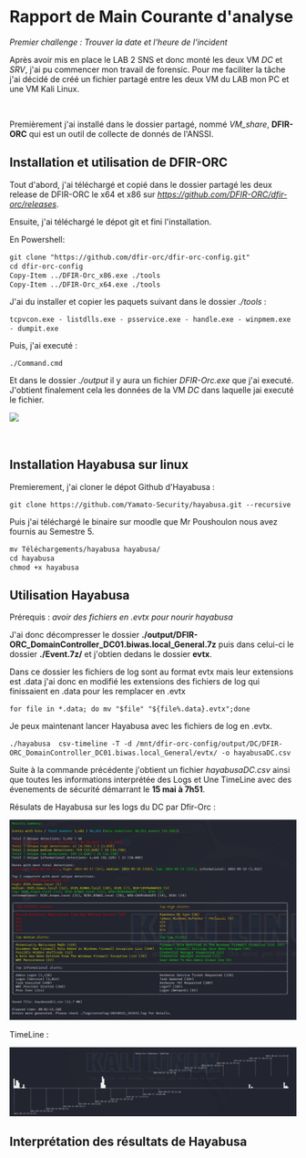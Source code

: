 # Rapport de Main Courante d'analyse

*Premier challenge : Trouver la date et l'heure de l'incident*

Après avoir mis en place le LAB 2 SNS et donc monté les deux VM *DC* et *SRV*, j'ai pu commencer mon travail de forensic.
Pour me faciliter la tâche j'ai décidé de créé un fichier partagé entre les deux VM du LAB mon PC et une VM Kali Linux.

<br>

Premièrement j'ai installé dans le dossier partagé, nommé *VM_share*, **DFIR-ORC** qui est un outil de collecte de donnés de l'ANSSI. <br>

## Installation et utilisation de DFIR-ORC

Tout d'abord, j'ai téléchargé et copié dans le dossier partagé les deux release de DFIR-ORC le x64 et x86 sur *https://github.com/DFIR-ORC/dfir-orc/releases*. <br>

Ensuite, j'ai téléchargé le dépot git et fini l'installation. <br>

En Powershell:

    git clone "https://github.com/dfir-orc/dfir-orc-config.git"
    cd dfir-orc-config
    Copy-Item ../DFIR-Orc_x86.exe ./tools
    Copy-Item ../DFIR-Orc_x64.exe ./tools
    
J'ai du installer et copier les paquets suivant dans le dossier *./tools* :  
    
    tcpvcon.exe - listdlls.exe - psservice.exe - handle.exe - winpmem.exe - dumpit.exe
    
Puis, j'ai executé : 

    ./Command.cmd

Et dans le dossier *./output* il y aura un fichier *DFIR-Orc.exe* que j'ai executé. J'obtient finalement cela les données de la VM *DC* dans laquelle jai executé le fichier.

![](./DC/screen_1_DC.png)

<br>

## Installation Hayabusa sur linux


Premierement, j'ai cloner le dépot Github d'Hayabusa :

    git clone https://github.com/Yamato-Security/hayabusa.git --recursive

Puis j'ai téléchargé le binaire sur moodle que Mr Poushoulon nous avez fournis au Semestre 5.

    mv Téléchargements/hayabusa hayabusa/
    cd hayabusa
    chmod +x hayabusa

## Utilisation Hayabusa

Prérequis : *avoir des fichiers en .evtx pour nourir hayabusa*

J'ai donc décompresser le dossier **./output/DFIR-ORC_DomainController_DC01.biwas.local_General.7z** puis dans celui-ci le dossier **./Event.7z/** et j'obtien dedans le dossier **evtx**.

Dans ce dossier les fichiers de log sont au format evtx mais leur extensions est .data j'ai donc en modifié les extensions des fichiers de log qui finissaient en .data pour les remplacer en .evtx

    for file in *.data; do mv "$file" "${file%.data}.evtx";done

Je peux maintenant lancer Hayabusa  avec les fichiers de log en .evtx.

    ./hayabusa  csv-timeline -T -d /mnt/dfir-orc-config/output/DC/DFIR-ORC_DomainController_DC01.biwas.local_General/evtx/ -o hayabusaDC.csv

Suite à la commande précédente j'obtient  un fichier *hayabusaDC.csv* ainsi que toutes les informations interprétée des Logs et Une TimeLine avec des évenements de sécurité démarrant le **15 mai à 7h51**.

Résulats de Hayabusa sur les logs du DC par Dfir-Orc : 

![](./img/result_hayabusa_DC.png)

TimeLine : 

![](./img/timeline_DC.png)


## Interprétation des résultats de Hayabusa 

